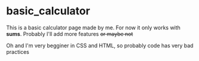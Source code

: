 # basic_calculator
This is a basic calculator page made by me.
For now it only works with <b>sums</b>. Probably I'll add more features <del>or maybe not</del>

Oh and I'm very begginer in CSS and HTML, so probably code has very bad practices
